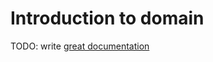 # Introduction to domain

TODO: write [great documentation](http://jacobian.org/writing/great-documentation/what-to-write/)
